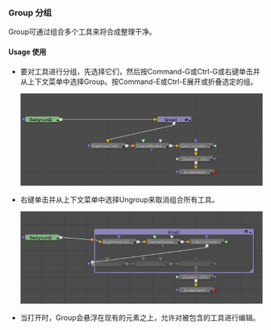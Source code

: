 ### Group 分组

Group可通过组合多个工具来将合成整理干净。

#### Usage 使用

- 要对工具进行分组，先选择它们，然后按Command-G或Ctrl-G或右键单击并从上下文菜单中选择Group。按Command-E或Ctrl-E展开或折叠选定的组。

  ![Group_Usage1](images/Group_Usage1.png)

- 右键单击并从上下文菜单中选择Ungroup来取消组合所有工具。

  ![Group_Usage2](images/Group_Usage2.jpg)

- 当打开时，Group会悬浮在现有的元素之上，允许对被包含的工具进行编辑。